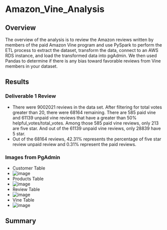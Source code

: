 # Amazon_Vine_Analysis
## Overview
 The overview of the analysis is to review the Amazon reviews written by members of the paid Amazon Vine program and use PySpark to perform the ETL process to extract the dataset, transform the data, connect to an AWS RDS instance, and load the transformed data into pgAdmin. We then used Pandas to determine if there is any bias toward favorable reviews from Vine members in your dataset.
## Results
### Deliverable 1 Review
 - There were 9002021 reviews in the data set. After filtering for total votes greater than 20, there were 68164 remaining. There are 585 paid vine and 61139 unpaid vine reviews that have a greater than 50% helpful_votes/total_votes. Among those 585 paid vine reviews, only 213 are five star. And out of the 61139 unpaid vine reviews, only 28839 have 5 star.
 - Out of the 68164 reviews, 42.31% represents the percentage of five star review unpaid review and 0.31% represent the paid reviews.
### Images from PgAdmin
 - Customer Table
 - ![image](https://user-images.githubusercontent.com/107594143/193458730-d006f24c-b1bc-48de-9cf6-db2b79817632.png)
 - Products Table
 - ![image](https://user-images.githubusercontent.com/107594143/193458742-be531860-09d4-4cbc-bef2-5b8e9b2c33b1.png)
 - Review Table
 - ![image](https://user-images.githubusercontent.com/107594143/193458760-908a108a-d0a8-4e46-a61e-36585b964344.png)
 - Vine Table
 - ![image](https://user-images.githubusercontent.com/107594143/193458780-af2178d0-2598-4ea4-8380-35d9bcb74dde.png)

## Summary
